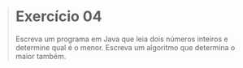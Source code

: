 > # Exercício 04
> 
> Escreva um programa em Java que leia dois números inteiros e determine qual é o menor. Escreva um algoritmo que determina o maior também. 